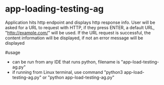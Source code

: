 # app-loading-testing-ag
Application hits http endpoint and displays http response info. User will be asked for a URL to request with HTTP, if they press ENTER, a default URL, "http://example.com/" will be used. If the URL request is successful, the content information will be displayed, if not an error message will be displayed

#usage
- can be run from any IDE that runs python, filename is "app-load-testing-ag.py"
- if running from Linux terminal, use command "python3 app-load-testing-ag.py" or "python app-load-testing-ag.py"
